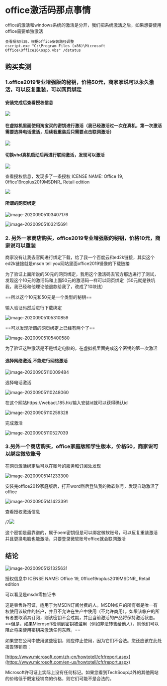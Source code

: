 # office激活码那点事情

office的激活和windows系统的激活是分开，我们把系统激活之后，如果想要使用office需要单独激活



```
查看授权代码，根据office安装路径调整
cscript.exe "C:\Program Files (x86)\Microsoft Office\Office16\ospp.vbs" /dstatus
```



## 购买实测

### 1.office2019专业增强版的秘钥，价格50元，商家家说可以永久激活，可以反复重装，可以网页绑定



#### 安装完成后查看授权信息

![](https://raw.githubusercontent.com/yusenyi123/pictures1/master/imgs/20200905094134.png)



#### 在虚拟机里面使用淘宝买的密钥进行激活（我已经激活过一次在真机，第一次激活需要选择电话激活，后续我重装后只需要点击联网激活）

![](https://raw.githubusercontent.com/yusenyi123/pictures1/master/imgs/20200905094514.png)



#### 切换vhd真机启动后再进行联网激活，发现可以激活

![](https://raw.githubusercontent.com/yusenyi123/pictures1/master/imgs/20200905095524.png)

查看授权信息，发现多了一条授权 ICENSE NAME: Office 19, 0ffice19roplus2019MSDNR_ Retail edition

![](https://raw.githubusercontent.com/yusenyi123/pictures1/master/imgs/20200905095532.png)







#### 所谓的网页绑定

![image-20200905103407176](https://raw.githubusercontent.com/yusenyi123/pictures1/master/imgs/20200905103407.png)

![image-20200905103215691](https://raw.githubusercontent.com/yusenyi123/pictures1/master/imgs/20200905103215.png)

### 2. 另外一家商店购买，office2019专业增强版的秘钥，价格10元，商家说可以重装

商家没有让我去官网进行绑定下载，给了我一个百度云和ed2k链接，其实这个ed2k链接就是msdn tell you网站里面office2019镜像的下载链接

为了验证上面所说的50元的网页绑定，我用这个激活码去官方那边进行了测试，发现这个10元的激活码和上面50元的激活码一样可以网页绑定（50元就是铁坑我，我已经和他理论他退款给我了，改成了10块钱）

==所以这个10元和50元是一个类型的秘钥==





输入验证码然后进行下载绑定

![image-20200905105310859](https://raw.githubusercontent.com/yusenyi123/pictures1/master/imgs/20200905105310.png)







==可以发现所谓的网页绑定上已经有两个了==

![image-20200905105400580](https://raw.githubusercontent.com/yusenyi123/pictures1/master/imgs/20200905105400.png)







为了验证这种激活是不是绑定电脑的，在虚拟机里面完成这个密钥的第一次激活

#### 选择网络激活,不能进行网络激活

![image-20200905110009484](https://raw.githubusercontent.com/yusenyi123/pictures1/master/imgs/20200905110009.png)



选择电话激活

![image-20200905110248060](https://raw.githubusercontent.com/yusenyi123/pictures1/master/imgs/20200905110248.png)



在这个网站https://webact.185.hk/输入安装id就可以获得确认id

![image-20200905110259328](https://raw.githubusercontent.com/yusenyi123/pictures1/master/imgs/20200905110259.png)



完成激活

![image-20200905110527039](https://raw.githubusercontent.com/yusenyi123/pictures1/master/imgs/20200905110527.png)

### 3.另外一个商店购买，office家庭版和学生版本，价格50，商家说可以绑定微软账号

在网页激活绑定后可以在账号的服务和订阅处发现

![image-20200905141233300](https://raw.githubusercontent.com/yusenyi123/pictures1/master/imgs/20200905141233.png)



安装完office2019家庭版后，打开word然后登陆我的微软账号，发现自动激活了office

![image-20200905141423391](https://raw.githubusercontent.com/yusenyi123/pictures1/master/imgs/20200905141423.png)

查看授权激活信息

/7![](https://raw.githubusercontent.com/yusenyi123/pictures1/master/imgs/20200905141504.png)

这个密钥是最靠谱的，属于oem密钥但是可以绑定微软账号，可以反复重装激活并且更换电脑也能激活，只要登录微软账号office就会联网激活

## 结论

![image-20200905121325631](https://raw.githubusercontent.com/yusenyi123/pictures1/master/imgs/20200905121333.png)

授权信息中 ICENSE NAME: Office 19, 0ffice19roplus2019MSDNR_ Retail edition

可以看见是msdn零售证书

这是零售许可证，适用于为MSDN订阅付费的人。MSDN帐户的所有者是唯一有权使用该软件的帐户，并且不允许在生产中使用（不允许商用）。如果该帐户的所有者要取消其订阅，则该密钥不会过期，并且当前激活的产品将保持激活状态。==但是，如果Microsoft检测到密钥被滥用（例如非法转售给他人），则他们可以阻止将来使用密钥来激活任何东西。==

如果您在公司中使用这些密钥，则应停止使用，因为它们不合法。您还应该在此处报告转销商：

[https://www.microsoft.com/zh-cn/howtotell/cfr/report.aspx](https://www.microsoft.com/en-us/howtotell/cfr/report.aspx)

Microsoft许可证上实际上没有任何标记。如果您看到TechSoup以外的其他网站的价格低于既定经销商的价格，则它们可能不是合法的。






